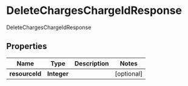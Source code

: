 

# DeleteChargesChargeIdResponse

DeleteChargesChargeIdResponse

## Properties

| Name | Type | Description | Notes |
|------------ | ------------- | ------------- | -------------|
|**resourceId** | **Integer** |  |  [optional] |




